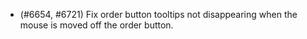 - (#6654, #6721) Fix order button tooltips not disappearing when the mouse is moved off the order button.
